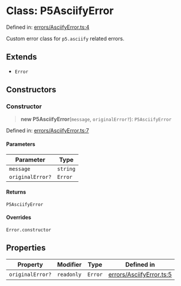 # Class: P5AsciifyError

Defined in: [errors/AsciifyError.ts:4](https://github.com/humanbydefinition/p5.asciify/blob/890d7feb185e00ea8c8a849059b23cc3e18e7138/src/lib/errors/AsciifyError.ts#L4)

Custom error class for `p5.asciify` related errors.

## Extends

- `Error`

## Constructors

### Constructor

> **new P5AsciifyError**(`message`, `originalError?`): `P5AsciifyError`

Defined in: [errors/AsciifyError.ts:7](https://github.com/humanbydefinition/p5.asciify/blob/890d7feb185e00ea8c8a849059b23cc3e18e7138/src/lib/errors/AsciifyError.ts#L7)

#### Parameters

| Parameter        | Type     |
| ---------------- | -------- |
| `message`        | `string` |
| `originalError?` | `Error`  |

#### Returns

`P5AsciifyError`

#### Overrides

`Error.constructor`

## Properties

| Property                                    | Modifier   | Type    | Defined in                                                                                                                                                  |
| ------------------------------------------- | ---------- | ------- | ----------------------------------------------------------------------------------------------------------------------------------------------------------- |
| <a id="originalerror"></a> `originalError?` | `readonly` | `Error` | [errors/AsciifyError.ts:5](https://github.com/humanbydefinition/p5.asciify/blob/890d7feb185e00ea8c8a849059b23cc3e18e7138/src/lib/errors/AsciifyError.ts#L5) |
